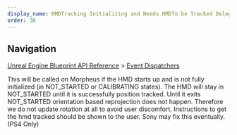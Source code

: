 ```yaml
---
display_name: HMDTracking Initializing and Needs HMDTo be Tracked Delegate
order: 36
---
```

## Navigation

[Unreal Engine Blueprint API Reference](https://dev.epicgames.com/documentation/en-us/unreal-engine/BlueprintAPI) > [Event Dispatchers](https://dev.epicgames.com/documentation/en-us/unreal-engine/BlueprintAPI/EventDispatchers)

This will be called on Morpheus if the HMD starts up and is not fully initialized (in NOT_STARTED or CALIBRATING states).
The HMD will stay in NOT_STARTED until it is successfully position tracked. Until it exits NOT_STARTED orientation
based reprojection does not happen. Therefore we do not update rotation at all to avoid user discomfort.
Instructions to get the hmd tracked should be shown to the user.
Sony may fix this eventually. (PS4 Only)
